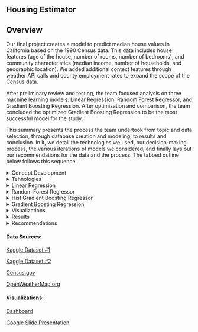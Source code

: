 
## Housing Estimator




## Overview
Our final project creates a model to predict median house values in California based on the 1990 Census data. This data includes house features (age of the house, number of rooms, number of bedrooms), and community characteristics (median income, number of households, and geographic location).  We added additional context features through weather API calls and county employment rates to expand the scope of the Census data. 

After preliminary review and testing, the team focused analysis on three machine learning models: Linear Regression, Random Forest Regressor, and Gradient Boosting Regression.  After optimization and comparison, the team concluded the optimized Gradient Boosting Regression to be the most successful model for the study.

This summary presents the process the team undertook from topic and data selection, through database creation and modeling, to results and conclusion. In it, we detail the technologies we used, our decision-making process, the various iterations of models we considered, and finally lays out our recommendations for the data and the process.  The tabbed outline below follows this sequence.


<details><summary>Concept Development</summary>

<p>

 ## Design Study    
The design study followed 5 main steps:  

- Identify topic
    * Housing value trends
- Identify data sources  
    * Census data
    * Kaggle
- Identify question to be answered   
    * what factors influence home values
- Identify target variable  
    * median home values
- Identify model  
    * Gradient Boosting Regressor 

## Topic and Data Selection 
Given most recent houing price trends, the team felt that the topic was interesting and relevant, providing a rich opportunity in terms of available data and the broad array of features which can be modeled.  In The team considered multiple factors to include in the study. In addition to the features above, the team researched availability of community crime statistics and economic indicators.  The deciding factor of whether to include more variables was based on the ease with which external data could be merged into the larger dataset.  To expedite the model development, the team decided to streamline the study process and focus on fewer variables.  The initial geographical range was decided to be California.
 
We will store our database on AWS. Our communication protocols include meeting twice a week via Google Meet on Monday and Wednesday before class, as well as additional meetings later in the week if needed. 


</p>
</details>

<details><summary>Tehnologies</summary>

<p>

</p>
</details>



 

<details><summary>Linear Regression</summary>

<p>

</p>
</details>


<details><summary>Random Forest Regressor</summary>

<p>



</p>
</details>




<details><summary>Hist Gradient Boosting Regressor</summary>

<p>

</p>
</details>


<details><summary>Gradient Boosting Regression</summary>

<p>

Enter infor here

</p>
</details>

<details><summary>Visualizations</summary>

<p>

![image](https://user-images.githubusercontent.com/98067116/183781913-c398ffbe-97f8-47a7-910e-74ae0a09246c.png)

</p>
</details>

<details><summary>Results</summary>

<p>

If editing, insert text here

</p>
</details>



<details><summary>Recommendations</summary>

<p>

If editing, insert text here


</p>
</details>



####  Data Sources:

[Kaggle Dataset #1](https://www.kaggle.com/datasets/camnugent/california-housing-prices)

[Kaggle Dataset #2](https://www.kaggle.com/datasets/camnugent/california-housing-feature-engineering?select=cal_populations_city.csv)

[Census.gov](https://api.census.gov/data/1990/cbp?get=GEO_TTL,EMP,ESTAB&for=county:*&in=state:06&key=)

[OpenWeatherMap.org](http://api.openweathermap.org/data/2.5/weather?units=Imperial&APPID=)

#### Visualizations: 

[Dashboard](https://public.tableau.com/views/Housing_Estimator/Housing_Estimator?:language=en-US&:display_count=n&:origin=viz_share_link)

[Google Slide Presentation](https://docs.google.com/presentation/d/1T7_yxJK3ywl04BYXVCxGlF-N4pR6hri29zj-ifyfONc/edit#slide=id.p)
